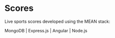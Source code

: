 # Scores

Live sports scores developed using the MEAN stack:

MongoDB | Express.js | Angular | Node.js
